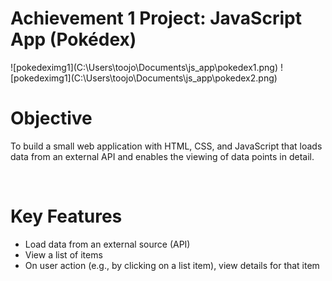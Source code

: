 <h1>Achievement 1 Project: JavaScript App (Pokédex)</h1>
![pokedeximg1](C:\Users\toojo\Documents\js_app\pokedex1.png)
![pokedeximg1](C:\Users\toojo\Documents\js_app\pokedex2.png)
<br>
<h1>Objective</h1>
<p>To build a small web application with HTML, CSS, and JavaScript that loads data from an external API and enables the viewing of data points in detail.</p>
<br>
<h1>Key Features</h1>
<p>
  <ul>
    <li>Load data from an external source (API)</li>
    <li>View a list of items</li>
    <li>On user action (e.g., by clicking on a list item), view details for that item</li>
</ul
</p>
